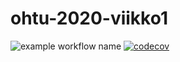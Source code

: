 # ohtu-2020-viikko1
![example workflow name](https://github.com/NuiS4ncE/ohtu-2020-viikko1/workflows/Java%20CI%20with%20Gradle/badge.svg)
[![codecov](https://codecov.io/gh/NuiS4ncE/ohtu-2020-viikko1/branch/main/graph/badge.svg?token=R61BSSRJT6)](undefined)